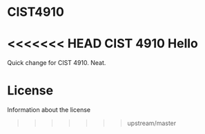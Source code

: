 # CIST4910
<<<<<<< HEAD
CIST 4910
Hello 
=======
Quick change for CIST 4910. Neat.
 
# License 
Information about the license
>>>>>>> upstream/master
